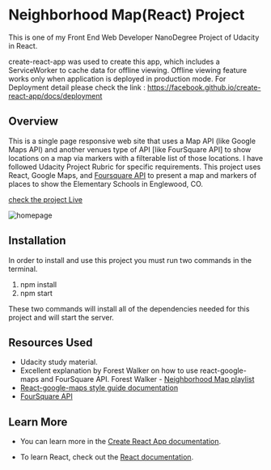 
# Neighborhood Map(React) Project

This is one of my Front End Web Developer NanoDegree Project of Udacity in React.

create-react-app was used to create this app, which includes a ServiceWorker to cache data for offline viewing. Offline viewing feature works only when application is deployed in production mode.
For Deployment detail please check the link : https://facebook.github.io/create-react-app/docs/deployment

## Overview
This is a single page responsive web site that uses a Map API (like Google Maps API) and another venues type of API [like FourSquare API] to show locations on a map via markers with a filterable list of those locations. I have followed Udacity Project Rubric for specific requirements. This project uses React, Google Maps, and [Foursquare API](https://developer.foursquare.com/) to present a map and markers of places to show the Elementary Schools in Englewood, CO.

[check the project Live ](https://tulikarai.github.io/MyNeighborhood_gh_pages/)

![homepage](https://user-images.githubusercontent.com/31152446/50753891-dee77c00-1210-11e9-96a1-b07a64a568e8.PNG)

## Installation
In order to install and use this project you must run two commands in the terminal.

1. npm install
2. npm start

These two commands will install all of the dependencies needed for this project and will start the server.

## Resources Used
* Udacity study material.
* Excellent explanation by Forest Walker on how to use react-google-maps and FourSquare API.
Forest Walker - [Neighborhood Map playlist](https://www.youtube.com/watch?v=cJ3sAG2Ybq4&list=PL4rQq4MQP1crXuPtruu_eijgOUUXhcUCP)
* [React-google-maps style guide documentation](https://tomchentw.github.io/react-google-maps/)
* [FourSquare API](https://developer.foursquare.com/docs)

## Learn More

* You can learn more in the [Create React App documentation](https://facebook.github.io/create-react-app/docs/getting-started).

* To learn React, check out the [React documentation](https://reactjs.org/).
